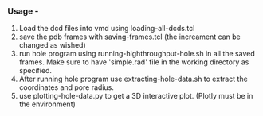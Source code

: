 ### Usage - 
1. Load the dcd files into vmd using loading-all-dcds.tcl
2. save the pdb frames with saving-frames.tcl (the increament can be changed as wished)
3. run hole program using running-highthroughput-hole.sh in all the saved frames. Make sure to have 'simple.rad' file in the working directory as specified.
4. After running hole program use extracting-hole-data.sh to extract the coordinates and pore radius.
5. use plotting-hole-data.py to get a 3D interactive plot. (Plotly must be in the environment)
   
